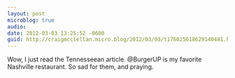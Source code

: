 ```yaml
---
layout: post
microblog: true
audio: 
date: 2012-03-03 13:25:52 -0600
guid: http://craigmcclellan.micro.blog/2012/03/03/t176025618629140481.html
---
```

Wow, I just read the Tennesseean article. @BurgerUP is my favorite Nashville restaurant. So sad for them, and praying.
